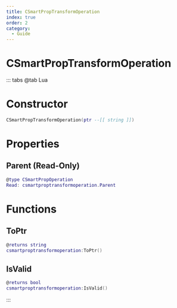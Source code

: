 ```yaml
---
title: CSmartPropTransformOperation
index: true
order: 2
category:
  - Guide
---
```


# CSmartPropTransformOperation

::: tabs
@tab Lua
# Constructor
```lua
CSmartPropTransformOperation(ptr --[[ string ]])
```
# Properties
## Parent (Read-Only)
```lua
@type CSmartPropOperation
Read: csmartproptransformoperation.Parent
```
# Functions
## ToPtr
```lua
@returns string
csmartproptransformoperation:ToPtr()
```
## IsValid
```lua
@returns bool
csmartproptransformoperation:IsValid()
```

:::